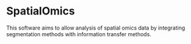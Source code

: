 # SpatialOmics
This software aims to allow analysis of spatial omics data by integrating segmentation methods with information transfer methods.
